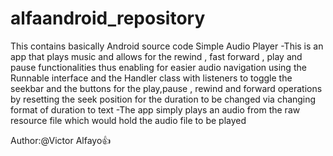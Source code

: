 # alfaandroid_repository
This contains basically  Android source code
 Simple Audio Player
 -This is an app that plays music and allows for the rewind , fast forward ,
 play and pause functionalities thus enabling for easier audio 
 navigation using the Runnable interface 
 and the Handler class with listeners to toggle 
 the seekbar and the buttons for the play,pause , rewind and forward
 operations by resetting the seek position for 
 the duration to be changed via changing format of duration to text
 -The app simply plays an audio from the raw resource file which would
 hold the audio file to be played

 Author:@Victor Alfayo👍
 
